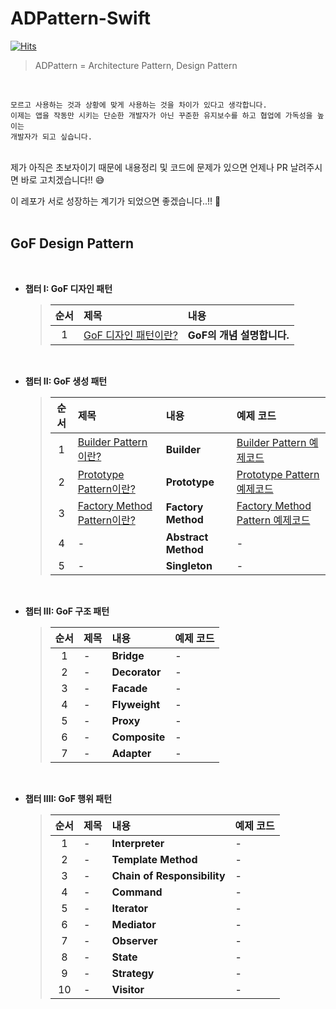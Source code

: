 # ADPattern-Swift
[![Hits](https://hits.seeyoufarm.com/api/count/incr/badge.svg?url=https%3A%2F%2Fgithub.com%2Fjjunhaa0211%2FADPattern-Swift&count_bg=%232AA0E7&title_bg=%23555555&icon=&icon_color=%23E7E7E7&title=hits&edge_flat=false)](https://hits.seeyoufarm.com)
>ADPattern = Architecture Pattern, Design Pattern
<br>

```
모르고 사용하는 것과 상황에 맞게 사용하는 것을 차이가 있다고 생각합니다.
이제는 앱을 작동만 시키는 단순한 개발자가 아닌 꾸준한 유지보수를 하고 협업에 가독성을 높이는
개발자가 되고 싶습니다.
```

<br>
제가 아직은 초보자이기 때문에 내용정리 및 코드에 문제가 있으면 언제나 PR 날려주시면 바로 고치겠습니다!! 😅

이 레포가 서로 성장하는 계기가 되었으면 좋겠습니다..!! 👊
<br>
<br>

## GoF Design Pattern

<br>

* **챕터 I: GoF 디자인 패턴**
  > | 순서 | 제목 | 내용 |
  > |:---:| :--- | :--- |
  > |1|[GoF 디자인 패턴이란?](https://goodjunha060211.tistory.com/10 "GoF의 기초 설명") | **GoF의 개념 설명합니다.**

<br>

* **챕터 II: GoF 생성 패턴**
  > | 순서 | 제목 | 내용 | 예제 코드 |
  > |:---:| :--- | :--- | :--- |
  > |1| [Builder Pattern이란?](https://goodjunha060211.tistory.com/11 "Builder 패턴이란?") | **Builder** | [Builder Pattern 예제코드](https://github.com/jjunhaa0211/ADPattern-Swift/tree/main/GoF-BuilderPattern) |
  > |2| [Prototype Pattern이란?](https://goodjunha060211.tistory.com/12 "Prototype 패턴이란?") | **Prototype** | [Prototype Pattern 예제코드](https://github.com/jjunhaa0211/ADPattern-Swift/tree/main/GoF-PrototypePattern) |
  > |3| [Factory Method Pattern이란?](https://goodjunha060211.tistory.com/13 "Factory Method Pattern 패턴이란?") | **Factory Method** | [Factory Method Pattern 예제코드](https://github.com/jjunhaa0211/ADPattern-Swift/tree/main/GoF-FactoryMethodPattern) |
  > |4| - | **Abstract Method** | - |
  > |5| - | **Singleton** | - |

<br>

* **챕터 III: GoF 구조 패턴**
  > | 순서 | 제목 | 내용 | 예제 코드 |
  > |:---:| :--- | :--- | :--- |
  > |1| - | **Bridge** | - |
  > |2| - | **Decorator** | - |
  > |3| - | **Facade** | - |
  > |4| - | **Flyweight** | - |
  > |5| - | **Proxy** | - |
  > |6| - | **Composite** | - |
  > |7| - | **Adapter** | - |

<br>

* **챕터 IIII: GoF 행위 패턴**
  > | 순서 | 제목 | 내용 | 예제 코드 |
  > |:---:| :--- | :--- | :--- |
  > |1| - | **Interpreter** | - |
  > |2| - | **Template Method** | - |
  > |3| - | **Chain of Responsibility** | - |
  > |4| - | **Command** | - |
  > |5| - | **Iterator** | - |
  > |6| - | **Mediator** | - |
  > |7| - | **Observer** | - |
  > |8| - | **State** | - |
  > |9| - | **Strategy** | - |
  > |10| - | **Visitor** | - |


